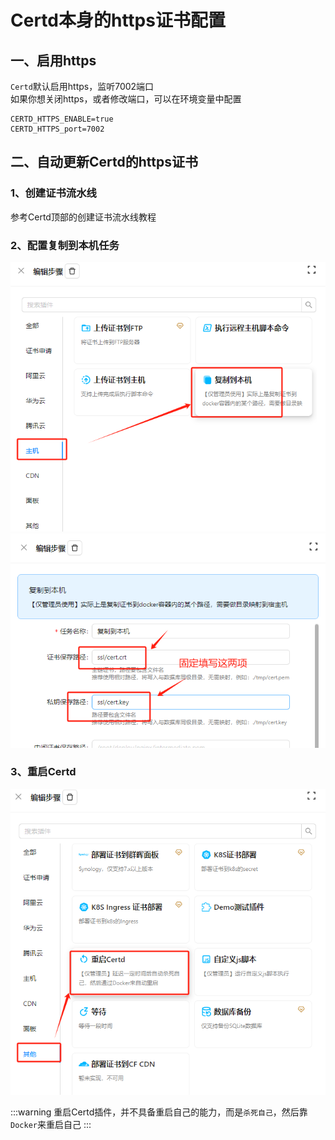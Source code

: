 # Certd本身的https证书配置

## 一、启用https

`Certd`默认启用https，监听7002端口    
如果你想关闭https，或者修改端口，可以在环境变量中配置
```shell
CERTD_HTTPS_ENABLE=true
CERTD_HTTPS_port=7002

```

## 二、自动更新Certd的https证书

### 1、创建证书流水线

参考Certd顶部的创建证书流水线教程

### 2、配置复制到本机任务
![](./images/1.png)
![](./images/2.png)

### 3、重启Certd
![img.png](./images/3.png)

:::warning
重启Certd插件，并不具备重启自己的能力，而是`杀死自己`，然后靠`Docker`来重启自己
:::